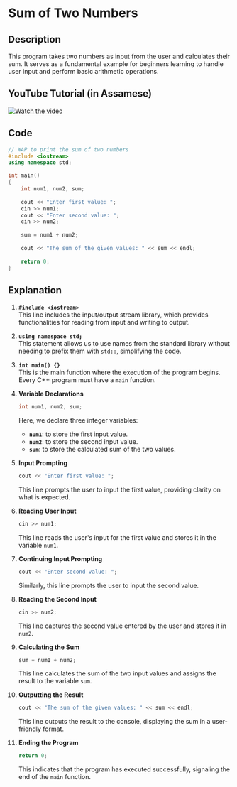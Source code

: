 # Sum of Two Numbers

## Description
This program takes two numbers as input from the user and calculates their sum. It serves as a fundamental example for beginners learning to handle user input and perform basic arithmetic operations.

## YouTube Tutorial (in Assamese)

[![Watch the video](https://img.youtube.com/vi/vLPA5-UDUlk/0.jpg)](https://www.youtube.com/watch?v=vLPA5-UDUlk)

## Code
```cpp
// WAP to print the sum of two numbers 
#include <iostream>
using namespace std;

int main()
{
    int num1, num2, sum;
    
    cout << "Enter first value: ";
    cin >> num1;
    cout << "Enter second value: ";
    cin >> num2;
    
    sum = num1 + num2;
    
    cout << "The sum of the given values: " << sum << endl;
    
    return 0;
}
```
## Explanation

1. **`#include <iostream>`**  
   This line includes the input/output stream library, which provides functionalities for reading from input and writing to output.

2. **`using namespace std;`**  
   This statement allows us to use names from the standard library without needing to prefix them with `std::`, simplifying the code.

3. **`int main() {}`**  
   This is the main function where the execution of the program begins. Every C++ program must have a `main` function.

4. **Variable Declarations**  
   ```C++
   int num1, num2, sum;
   ```
   Here, we declare three integer variables:
   - **`num1`**: to store the first input value.
   - **`num2`**: to store the second input value.
   - **`sum`**: to store the calculated sum of the two values.

5. **Input Prompting**  
   ```C++
   cout << "Enter first value: ";
   ```
   This line prompts the user to input the first value, providing clarity on what is expected.

6. **Reading User Input**  
   ```C++
   cin >> num1;
   ```
   This line reads the user's input for the first value and stores it in the variable `num1`.

7. **Continuing Input Prompting**  
   ```C++
   cout << "Enter second value: ";
   ```
   Similarly, this line prompts the user to input the second value.

8. **Reading the Second Input**  
   ```C++
   cin >> num2;
   ```
   This line captures the second value entered by the user and stores it in `num2`.

9. **Calculating the Sum**  
   ```C++
   sum = num1 + num2;
   ```
   This line calculates the sum of the two input values and assigns the result to the variable `sum`.

10. **Outputting the Result**  
    ```C++
    cout << "The sum of the given values: " << sum << endl;
    ```
    This line outputs the result to the console, displaying the sum in a user-friendly format.

11. **Ending the Program**  
    ```C++
    return 0;
    ```
    This indicates that the program has executed successfully, signaling the end of the `main` function.